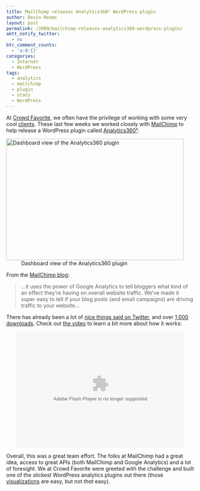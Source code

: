 ```yaml
---
title: MailChimp releases Analytics360° WordPress plugin
author: Devin Reams
layout: post
permalink: /2009/mailchimp-releases-analytics360-wordpress-plugin/
aktt_notify_twitter:
  - no
btc_comment_counts:
  - 'a:0:{}'
categories:
  - Internet
  - WordPress
tags:
  - analytics
  - mailchimp
  - plugin
  - stats
  - WordPress
---
```

At [Crowd Favorite][1], we often have the privilege of working with some very cool [clients][2]. These last few weeks we worked closely with [MailChimp][3] to help release a WordPress plugin called [Analytics360&deg;][4].  
<dl id="attachment_856" class="wp-caption aligncenter" style="max-width:475px">
  <dt>
    <a href="http://wordpress.org/extend/plugins/analytics360/"><img src="https://devin.rea.ms/wp/wp-content/uploads/2009/07/analytics360-dashboard.png" alt="Dashboard view of the Analytics360 plugin" title="Analytics360 dashboard view" width="475" height="325" class="size-full wp-image-856" /></a>
  </dt>
  
  <dd>
    Dashboard view of the Analytics360 plugin
  </dd>
</dl>

From the [MailChimp blog][5]:

> &#8230;it uses the power of Google Analytics to tell bloggers what kind of an effect they’re having on overall website traffic. We’ve made it super easy to tell if your blog posts (and email campaigns) are driving traffic to your website&#8230;

There has already been a lot of [nice things said on Twitter][6], and over [1,000 downloads][7]. Check out [the video][8] to learn a bit more about how it works:

<div style="text-align:center">
  <embed src="http://blip.tv/play/gfBPgY6hOIrgIw" type="application/x-shockwave-flash" width="450" height="310" allowscriptaccess="always" allowfullscreen="true">
  </embed>
</div>

Overall, this was a great team effort. The folks at MailChimp had a great idea, access to great APIs (both MailChimp and Google Analytics) and a lot of foresight. We at Crowd Favorite were greeted with the challenge and built one of the slickest WordPress analytics plugins out there (those [visualizations][9] are easy, but not *that* easy).

 [1]: http://crowdfavorite.com/
 [2]: http://crowdfavorite.com/clients
 [3]: http://mailchimp.com
 [4]: http://wordpress.org/extend/plugins/analytics360/
 [5]: http://www.mailchimp.com/blog/google-analytics-plugin-for-wordpress/
 [6]: http://search.twitter.com/search?q=mailchimp+plugin
 [7]: http://wordpress.org/extend/plugins/analytics360/stats/
 [8]: http://blip.tv/play/gfBPgY6hOIrgIw
 [9]: http://code.google.com/apis/visualization/